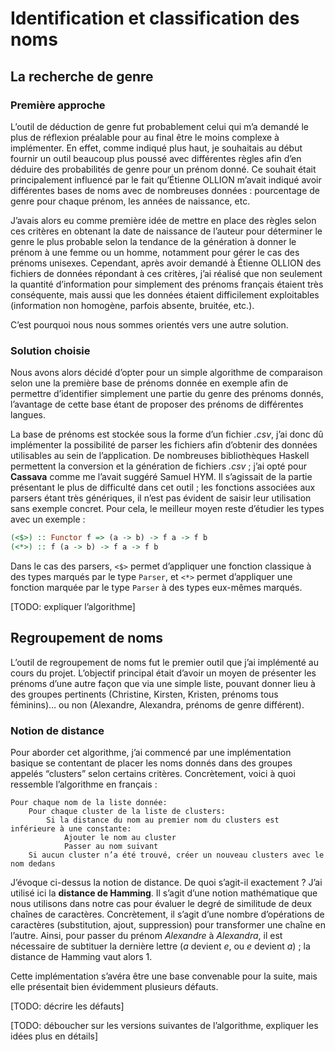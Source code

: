 # Identification et classification des noms
## La recherche de genre
### Première approche
L’outil de déduction de genre fut probablement celui qui m’a demandé le plus de réflexion préalable pour au final être le moins complexe à implémenter. En effet, comme indiqué plus haut, je souhaitais au début fournir un outil beaucoup plus poussé avec différentes règles afin d’en déduire des probabilités de genre pour un prénom donné. Ce souhait était principalement influencé par le fait qu’Étienne OLLION m’avait indiqué avoir différentes bases de noms avec de nombreuses données : pourcentage de genre pour chaque prénom, les années de naissance, etc.

J’avais alors eu comme première idée de mettre en place des règles selon ces critères en obtenant la date de naissance de l’auteur pour déterminer le genre le plus probable selon la tendance de la génération à donner le prénom à une femme ou un homme, notamment pour gérer le cas des prénoms unisexes. Cependant, après avoir demandé à Étienne OLLION des fichiers de données répondant à ces critères, j’ai réalisé que non seulement la quantité d’information pour simplement des prénoms français étaient très conséquente, mais aussi que les données étaient difficilement exploitables (information non homogène, parfois absente, bruitée, etc.).

C’est pourquoi nous nous sommes orientés vers une autre solution.

### Solution choisie
Nous avons alors décidé d’opter pour un simple algorithme de comparaison selon une la première base de prénoms donnée en exemple afin de permettre d’identifier simplement une partie du genre des prénoms donnés, l’avantage de cette base étant de proposer des prénoms de différentes langues.

La base de prénoms est stockée sous la forme d’un fichier *.csv*, j’ai donc dû implémenter la possibilité de parser les fichiers afin d’obtenir des données utilisables au sein de l’application. De nombreuses bibliothèques Haskell permettent la conversion et la génération de fichiers *.csv* ; j’ai opté pour **Cassava** comme me l’avait suggéré Samuel HYM. Il s’agissait de la partie présentant le plus de difficulté dans cet outil ; les fonctions associées aux parsers étant très génériques, il n’est pas évident de saisir leur utilisation sans exemple concret. Pour cela, le meilleur moyen reste d’étudier les types avec un exemple :

```haskell
(<$>) :: Functor f => (a -> b) -> f a -> f b
(<*>) :: f (a -> b) -> f a -> f b
```
Dans le cas des parsers, `<$>` permet d’appliquer une fonction classique à des types marqués par le type `Parser`, et `<*>` permet d’appliquer une fonction marquée par le type `Parser` à des types eux-mêmes marqués.

[TODO: expliquer l’algorithme]

## Regroupement de noms
L’outil de regroupement de noms fut le premier outil que j’ai implémenté au cours du projet. L’objectif principal était d’avoir un moyen de présenter les prénoms d’une autre façon que via une simple liste, pouvant donner lieu à des groupes pertinents (Christine, Kirsten, Kristen, prénoms tous féminins)… ou non (Alexandre, Alexandra, prénoms de genre différent).

### Notion de distance
Pour aborder cet algorithme, j’ai commencé par une implémentation basique se contentant de placer les noms donnés dans des groupes appelés “clusters” selon certains critères. Concrètement, voici à quoi ressemble l’algorithme en français :

```
Pour chaque nom de la liste donnée:
	Pour chaque cluster de la liste de clusters:
		Si la distance du nom au premier nom du clusters est inférieure à une constante:
			Ajouter le nom au cluster
			Passer au nom suivant
	Si aucun cluster n’a été trouvé, créer un nouveau clusters avec le nom dedans
```
J’évoque ci-dessus la notion de distance. De quoi s’agit-il exactement ? J’ai utilisé ici la **distance de Hamming**. Il s’agit d’une notion mathématique que nous utilisons dans notre cas pour évaluer le degré de similitude de deux chaînes de caractères. Concrètement, il s’agit d’une nombre d’opérations de caractères (substitution, ajout, suppression) pour transformer une chaîne en l’autre. Ainsi, pour passer du prénom *Alexandre* à *Alexandra*, il est nécessaire de subtituer la dernière lettre (*a* devient *e*, ou *e* devient *a*) ; la distance de Hamming vaut alors 1.

Cette implémentation s’avéra être une base convenable pour la suite, mais elle présentait bien évidemment plusieurs défauts.

[TODO: décrire les défauts]

[TODO: déboucher sur les versions suivantes de l’algorithme, expliquer les idées plus en détails]
